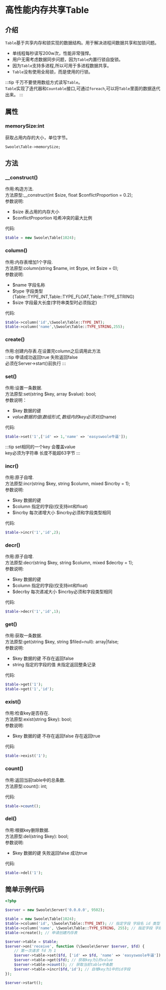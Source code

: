 # 高性能内存共享Table
## 介绍
`Table`基于共享内存和锁实现的数据结构。用于解决进程间数据共享和加锁问题。
- 单线程每秒读写200w次，性能非常强悍。
- 用户无需考虑数据同步问题，因为`Table`内置行锁自旋锁。
- 因为`Table`支持多进程,所以可用于多进程数据共享。
- `Table`没有使用全局锁，而是使用的行锁。

:::tip
千万不要使用数组方式读写`Table`。   
`Table`实现了迭代器和`Countable`接口,可通过`foreach`,可以将`Table`里面的数据迭代出来。
:::

## 属性

### memorySize:int

获取占用内存的大小，单位字节。

`Swoole\Table->memorySize;`

## 方法

### __construct()
作用:构造方法.   
方法原型:__construct(int $size, float $conflictProportion = 0.2);    
参数说明:   
- $size  表占用的内存大小
- $conflictProportion 哈希冲突的最大比例

代码:
```php
$table = new Swoole\Table(1024);
```

### column()
作用:内存表增加1个字段.    
方法原型:column(string $name, int $type, int $size = 0);    
参数说明:
- $name 字段名称
- $type 字段类型(Table::TYPE_INT,Table::TYPE_FLOAT,Table::TYPE_STRING)
- $size 字段最大长度(字符串类型时必须指定)

代码:
```php
$table->column('id',\Swoole\Table::TYPE_INT);
$table->column('name',\Swoole\Table::TYPE_STRING,255);
```

### create()
作用:创建内存表.在设置完column之后调用此方法  
:::tip
申请成功返回true 失败返回false    
必须在Server->start()前执行
:::

### set()
作用:设置一条数据.   
方法原型:set(string $key, array $value): bool;  
参数说明：
- $key 数据的键
- $value 数据的值(数组形式,数组内的key必须对应$name)

代码:
```php
$table->set('1',['id' => 1,'name' => 'easyswoole牛逼']);
```

:::tip
set相同的一个key 会覆盖value    
key必须为字符串 长度不能超63字节
:::

### incr()
作用:原子自增.    
方法原型:incr(string $key, string $column, mixed $incrby = 1);  
参数说明:
- $key 数据的键
- $column 指定的字段(仅支持int和float)
- $incrby 每次递增大小 $incrby必须和字段类型相同

代码:
```php
$table->incr('1','id',2);
```

### decr()
作用:原子自增.    
方法原型:decr(string $key, string $column, mixed $decrby = 1);  
参数说明:
- $key 数据的键
- $column 指定的字段(仅支持int和float)
- $decrby 每次递减大小 $incrby必须和字段类型相同

代码:
```php
$table->decr('1','id',1);
```


### get()
作用:获取一条数据.    
方法原型:get(string $key, string $filed=null): array|false;  
参数说明:
- $key 数据的键 不存在返回false
- string 指定的字段的值 未指定返回整条记录

代码:
```php
$table->get('1');
$table->get('1','id');
```

### exist()
作用:检查key是否存在.    
方法原型:exist(string $key): bool;  
参数说明:
- $key 数据的键 不存在返回false 存在返回true

代码:
```php
$table->exist('1');
```

### count()
作用:返回当前table中的总条数.    
方法原型:count(): int;  

代码:
```php
$table->count();
```

### del()
作用:根据key删除数据.    
方法原型:del(string $key): bool;  
参数说明:
- $key 数据的键 失败返回false 成功true

代码:
```php
$table->del('1');
```

## 简单示例代码
```php
<?php

$server = new Swoole\Server('0.0.0.0', 9502);

$table = new Swoole\Table(1024);
$table->column('id', \Swoole\Table::TYPE_INT); // 指定字段 字段名 id 类型 int
$table->column('name', \Swoole\Table::TYPE_STRING, 255); // 指定字段 字段名 name 类型 string 大小 255
$table->create(); // 申请创建内存表

$server->table = $table;
$server->on('receive', function (\Swoole\Server $server, $fd) {
    // 第一次请求 fd 为 1
    $server->table->set($fd, ['id' => $fd, 'name' => 'easyswoole牛逼']); // 设置 key为1的value
    $server->table->get($fd); // 获取key为1的value
    $server->table->count(); // 获取当前table中条数
    $server->table->incr($fd,'id'); // 自增key为1中的id字段
});

$server->start();
```